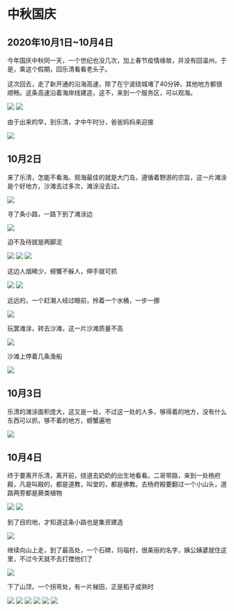 中秋国庆
=======================

2020年10月1日~10月4日
-----------------------

今年国庆中秋同一天，一个世纪也没几次，加上春节疫情缘故，并没有回温州。于是，乘这个假期，回乐清看看老头子。

这次回去，走了新开通的沿海高速，除了在宁波绕城堵了40分钟，其他地方都很顺畅。这条高速沿着海岸线建造，这不，来到一个服务区，可以观海。

![]({{site.url}}/assets/blog-images/20201001/1-1.jpg)
![]({{site.url}}/assets/blog-images/20201001/1-2.jpg)

由于出来的早，到乐清，才中午时分，爸爸妈妈来迎接

![]({{site.url}}/assets/blog-images/20201001/1-3.jpg)

10月2日
-------------
来了乐清，怎能不看海。观海最佳的就是大门岛，遵循着野游的宗旨，这一片滩涂是个好地方，沙滩去过多次，滩涂没去过。

![]({{site.url}}/assets/blog-images/20201001/1-4.jpg)

寻了条小路，一路下到了滩涂边

![]({{site.url}}/assets/blog-images/20201001/1-5.jpg)

迫不及待就是两脚泥

![]({{site.url}}/assets/blog-images/20201001/1-6.jpg)
![]({{site.url}}/assets/blog-images/20201001/1-7.jpg)
![]({{site.url}}/assets/blog-images/20201001/1-8.jpg)

这边人烟稀少，螃蟹不躲人，伸手就可抓

![]({{site.url}}/assets/blog-images/20201001/1-9.jpg)
![]({{site.url}}/assets/blog-images/20201001/1-10.jpg)

远远的，一个赶潮人经过眼前，拎着一个水桶，一步一挪

![]({{site.url}}/assets/blog-images/20201001/1-11.jpg)

玩罢滩涂，转去沙滩，这一片沙滩质量不高

![]({{site.url}}/assets/blog-images/20201001/1-12.jpg)

沙滩上停着几条渔船

![]({{site.url}}/assets/blog-images/20201001/1-13.jpg)

10月3日
--------

乐清的滩涂面积庞大，这又是一处，不过这一处的人多，够得着的地方，没有什么东西可以抓，够不着的地方，螃蟹遍地

![]({{site.url}}/assets/blog-images/20201001/1-14.jpg)

10月4日
-------

终于要离开乐清，离开前，绕道去奶奶的出生地看看。二哥带路，来到一处杨府殿，凡是叫殿的，都是道教，叫堂的，都是佛教。去杨府殿要翻过一个小山头，道路两旁都是蕨类植物

![]({{site.url}}/assets/blog-images/20201001/1-15.jpg)
![]({{site.url}}/assets/blog-images/20201001/1-16.jpg)

到了目的地，才知道这条小路也是集资建造

![]({{site.url}}/assets/blog-images/20201001/1-17.jpg)

继续向山上走，到了最高处，一个石碑，玛瑙村，很美丽的名字，姨公姨婆就住这里，不过今天就不去打搅他们了

![]({{site.url}}/assets/blog-images/20201001/1-18.jpg)

下了山顶，一个拐弯处，有一片梯田，正是稻子成熟时

![]({{site.url}}/assets/blog-images/20201001/1-19.jpg)
![]({{site.url}}/assets/blog-images/20201001/1-20.jpg)
![]({{site.url}}/assets/blog-images/20201001/1-21.jpg)
![]({{site.url}}/assets/blog-images/20201001/1-22.jpg)
![]({{site.url}}/assets/blog-images/20201001/1-23.jpg)
![]({{site.url}}/assets/blog-images/20201001/1-24.jpg)